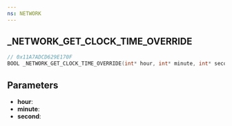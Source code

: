 ```yaml
---
ns: NETWORK
---
```

## _NETWORK_GET_CLOCK_TIME_OVERRIDE

```c
// 0x11A7ADCD629E170F
BOOL _NETWORK_GET_CLOCK_TIME_OVERRIDE(int* hour, int* minute, int* second);
```

## Parameters
* **hour**:
* **minute**:
* **second**:
